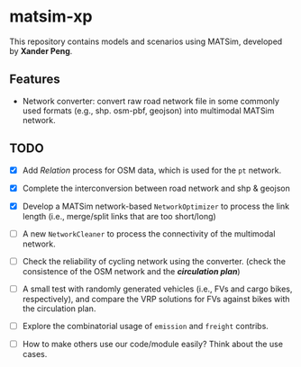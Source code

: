 # matsim-xp

This repository contains models and scenarios using MATSim, developed by **Xander Peng**.

## Features

- Network converter: convert raw road network file in some commonly used formats (e.g., shp. osm-pbf, geojson) into multimodal MATSim network.

## TODO

- [x] Add *Relation* process for OSM data, which is used for the `pt` network.

- [x] Complete the interconversion between road network and shp & geojson

- [x] Develop a MATSim network-based `NetworkOptimizer` to process the link length (i.e., merge/split links that are too short/long)

- [ ] A new `NetworkCleaner` to process the connectivity of the multimodal network.

- [ ] Check the reliability of cycling network using the converter. (check the consistence of the OSM network and the ***circulation plan***)

- [ ] A small test with randomly generated vehicles (i.e., FVs and cargo bikes, respectively), and compare the VRP solutions for FVs against bikes with the circulation plan.

- [ ] Explore the combinatorial usage of `emission` and `freight` contribs.

- [ ] How to make others use our code/module easily? Think about the use cases.
